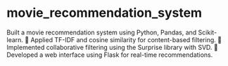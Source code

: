 # movie_recommendation_system
Built a movie recommendation system using Python, Pandas, and Scikit-learn.   Applied TF-IDF and cosine similarity for content-based filtering.   Implemented collaborative filtering using the Surprise library with SVD.   Developed a web interface using Flask for real-time recommendations. 
